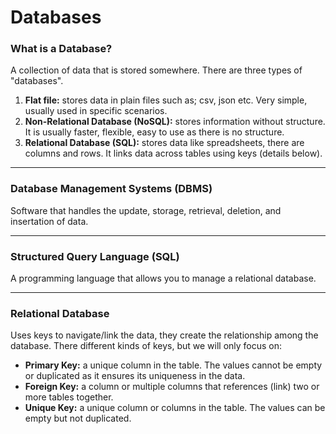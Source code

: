 # Databases

### What is a Database?
A collection of data that is stored somewhere. There are three types of "databases".

1. **Flat file:** stores data in plain files such as; csv, json etc. Very simple, usually used in specific scenarios.
2. **Non-Relational Database (NoSQL):** stores information without structure. It is usually faster, flexible, easy to use as there is no structure.
3. **Relational Database (SQL):** stores data like spreadsheets, there are columns and rows. It links data across tables using keys (details below).

---
### Database Management Systems (DBMS)
Software that handles the update, storage, retrieval, deletion, and insertation of data.

---
### Structured Query Language (SQL)
A programming language that allows you to manage a relational database.

---
### Relational Database
Uses keys to navigate/link the data, they create the relationship among the database. There different kinds of keys, but we will only focus on:
- **Primary Key:** a unique column in the table. The values cannot be empty or duplicated as it ensures its uniqueness in the data.
- **Foreign Key:** a column or multiple columns that references (link) two or more tables together.
- **Unique Key:** a unique column or columns in the table. The values can be empty but not duplicated.
